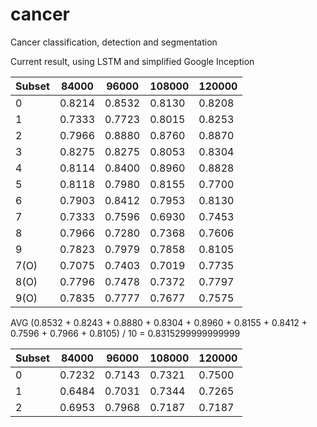 # cancer
Cancer classification, detection and segmentation

Current result, using LSTM and simplified Google Inception

| Subset | 84000 | 96000 | 108000 | 120000 |
|--------|-------|-------|--------|--------|
| 0 | 0.8214 | 0.8532 | 0.8130 | 0.8208 |
| 1 | 0.7333 | 0.7723 | 0.8015 | 0.8253 |
| 2 | 0.7966 | 0.8880 | 0.8760 | 0.8870 |
| 3 | 0.8275 | 0.8275 | 0.8053 | 0.8304 |
| 4 | 0.8114 | 0.8400 | 0.8960 | 0.8828 |
| 5 | 0.8118 | 0.7980 | 0.8155 | 0.7700 |
| 6 | 0.7903 | 0.8412 | 0.7953 | 0.8130 |
| 7 | 0.7333 | 0.7596 | 0.6930 | 0.7453 |
| 8 | 0.7966 | 0.7280 | 0.7368 | 0.7606 |
| 9 | 0.7823 | 0.7979 | 0.7858 | 0.8105 |
| 7(O) | 0.7075 | 0.7403 | 0.7019 | 0.7735 |
| 8(O) | 0.7796 | 0.7478 | 0.7372 | 0.7797 |
| 9(O) | 0.7835 | 0.7777 | 0.7677 | 0.7575 |

AVG (0.8532 + 0.8243 + 0.8880 + 0.8304 + 0.8960 + 0.8155 + 0.8412 + 0.7596 + 0.7966 + 0.8105) / 10 = 0.8315299999999999


| Subset | 84000 | 96000 | 108000 | 120000 |
|--------|-------|-------|--------|--------|
| 0 | 0.7232 | 0.7143 | 0.7321 | 0.7500 |
| 1 | 0.6484 | 0.7031 | 0.7344 | 0.7265 |
| 2 | 0.6953 | 0.7968 | 0.7187 | 0.7187 |